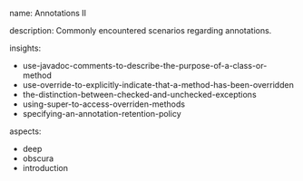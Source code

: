 name: Annotations II

description: Commonly encountered scenarios regarding annotations.

insights:
  - use-javadoc-comments-to-describe-the-purpose-of-a-class-or-method
  - use-override-to-explicitly-indicate-that-a-method-has-been-overridden
  - the-distinction-between-checked-and-unchecked-exceptions
  - using-super-to-access-overriden-methods
  - specifying-an-annotation-retention-policy

aspects:
  - deep
  - obscura
  - introduction